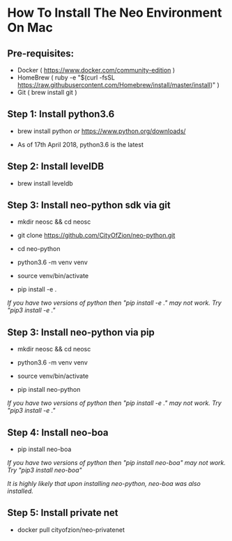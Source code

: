 # How To Install The Neo Environment On Mac

## Pre-requisites:

- Docker ( https://www.docker.com/community-edition )
- HomeBrew ( ruby -e "$(curl -fsSL https://raw.githubusercontent.com/Homebrew/install/master/install)" )
- Git ( brew install git )



## Step 1: Install python3.6 

  - brew install python *or* https://www.python.org/downloads/
  
  - As of 17th April 2018, python3.6 is the latest
  
## Step 2: Install levelDB

  - brew install leveldb
  
## Step 3: Install neo-python sdk via git

 - mkdir neosc && cd neosc 

 - git clone https://github.com/CityOfZion/neo-python.git
 
 - cd neo-python
 
 - python3.6 -m venv venv
 
 - source venv/bin/activate
 
 - pip install -e .
 
*If you have two versions of python then "pip install -e ." may not work. Try "pip3 install -e ."*

## Step 3: Install neo-python via pip

 - mkdir neosc && cd neosc 

 - python3.6 -m venv venv 
 - source venv/bin/activate
 - pip install neo-python
 
 *If you have two versions of python then "pip install -e ." may not work. Try "pip3 install -e ."*
 
  ## Step 4: Install neo-boa

  - pip install neo-boa
  
 *If you have two versions of python then "pip install neo-boa" may not work. Try "pip3 install neo-boa"*
 
 *It is highly likely that upon installing neo-python, neo-boa was also installed.*
 
 ## Step 5: Install private net

  - docker pull cityofzion/neo-privatenet
